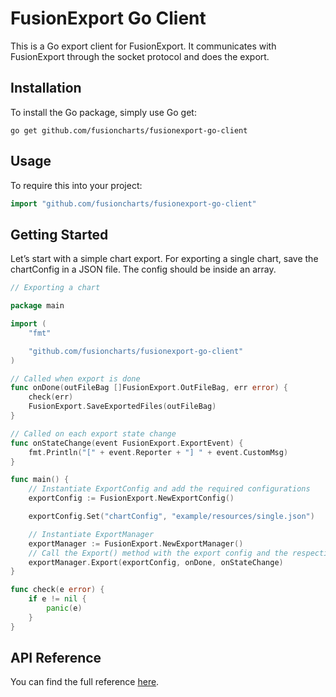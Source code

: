 # FusionExport Go Client

This is a Go export client for FusionExport. It communicates with FusionExport through the socket protocol and does the export.

## Installation

To install the Go package, simply use Go get:

```
go get github.com/fusioncharts/fusionexport-go-client
```

## Usage

To require this into your project:

```go
import "github.com/fusioncharts/fusionexport-go-client"
```

## Getting Started

Let’s start with a simple chart export. For exporting a single chart, save the chartConfig in a JSON file. The config should be inside an array.

```go
// Exporting a chart

package main

import (
	"fmt"

	"github.com/fusioncharts/fusionexport-go-client"
)

// Called when export is done
func onDone(outFileBag []FusionExport.OutFileBag, err error) {
	check(err)
	FusionExport.SaveExportedFiles(outFileBag)
}

// Called on each export state change
func onStateChange(event FusionExport.ExportEvent) {
	fmt.Println("[" + event.Reporter + "] " + event.CustomMsg)
}

func main() {
	// Instantiate ExportConfig and add the required configurations
	exportConfig := FusionExport.NewExportConfig()

	exportConfig.Set("chartConfig", "example/resources/single.json")

	// Instantiate ExportManager
	exportManager := FusionExport.NewExportManager()
	// Call the Export() method with the export config and the respective callbacks
	exportManager.Export(exportConfig, onDone, onStateChange)
}

func check(e error) {
	if e != nil {
		panic(e)
	}
}
```

## API Reference

You can find the full reference [here](https://www.fusioncharts.com/dev/exporting-charts/using-fusionexport/sdk-api-reference/golang.html).